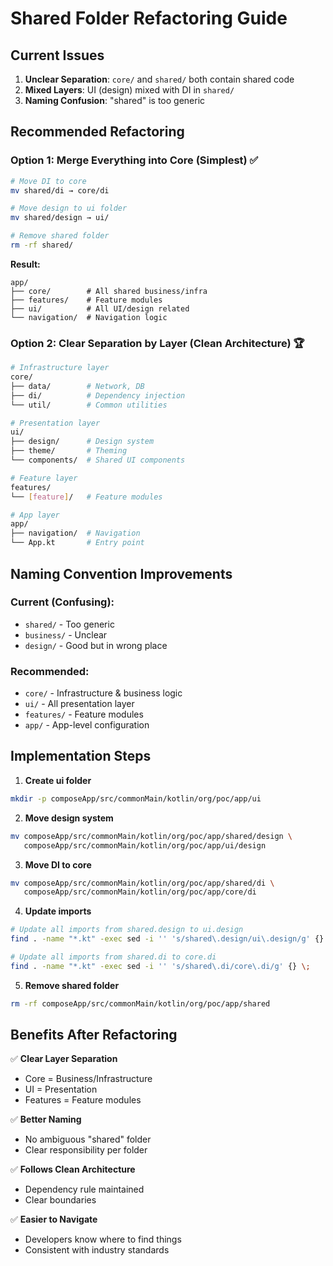 # Shared Folder Refactoring Guide

## Current Issues

1. **Unclear Separation**: `core/` and `shared/` both contain shared code
2. **Mixed Layers**: UI (design) mixed with DI in `shared/`
3. **Naming Confusion**: "shared" is too generic

## Recommended Refactoring

### Option 1: Merge Everything into Core (Simplest) ✅

```bash
# Move DI to core
mv shared/di → core/di

# Move design to ui folder
mv shared/design → ui/

# Remove shared folder
rm -rf shared/
```

**Result:**
```
app/
├── core/        # All shared business/infra
├── features/    # Feature modules
├── ui/          # All UI/design related
└── navigation/  # Navigation logic
```

### Option 2: Clear Separation by Layer (Clean Architecture) 🏆

```bash
# Infrastructure layer
core/
├── data/        # Network, DB
├── di/          # Dependency injection
└── util/        # Common utilities

# Presentation layer
ui/
├── design/      # Design system
├── theme/       # Theming
└── components/  # Shared UI components

# Feature layer
features/
└── [feature]/   # Feature modules

# App layer
app/
├── navigation/  # Navigation
└── App.kt       # Entry point
```

## Naming Convention Improvements

### Current (Confusing):
- `shared/` - Too generic
- `business/` - Unclear
- `design/` - Good but in wrong place

### Recommended:
- `core/` - Infrastructure & business logic
- `ui/` - All presentation layer
- `features/` - Feature modules
- `app/` - App-level configuration

## Implementation Steps

1. **Create ui folder**
```bash
mkdir -p composeApp/src/commonMain/kotlin/org/poc/app/ui
```

2. **Move design system**
```bash
mv composeApp/src/commonMain/kotlin/org/poc/app/shared/design \
   composeApp/src/commonMain/kotlin/org/poc/app/ui/design
```

3. **Move DI to core**
```bash
mv composeApp/src/commonMain/kotlin/org/poc/app/shared/di \
   composeApp/src/commonMain/kotlin/org/poc/app/core/di
```

4. **Update imports**
```bash
# Update all imports from shared.design to ui.design
find . -name "*.kt" -exec sed -i '' 's/shared\.design/ui\.design/g' {} \;

# Update all imports from shared.di to core.di
find . -name "*.kt" -exec sed -i '' 's/shared\.di/core\.di/g' {} \;
```

5. **Remove shared folder**
```bash
rm -rf composeApp/src/commonMain/kotlin/org/poc/app/shared
```

## Benefits After Refactoring

✅ **Clear Layer Separation**
- Core = Business/Infrastructure
- UI = Presentation
- Features = Feature modules

✅ **Better Naming**
- No ambiguous "shared" folder
- Clear responsibility per folder

✅ **Follows Clean Architecture**
- Dependency rule maintained
- Clear boundaries

✅ **Easier to Navigate**
- Developers know where to find things
- Consistent with industry standards
